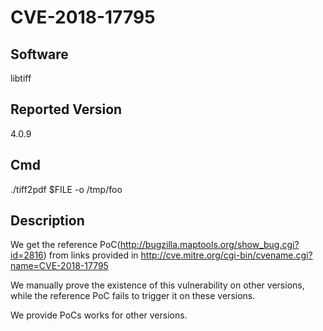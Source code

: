 # CVE-2018-17795

## Software
libtiff

## Reported Version
4.0.9

## Cmd
./tiff2pdf $FILE -o /tmp/foo

## Description
We get the reference PoC(http://bugzilla.maptools.org/show_bug.cgi?id=2816) from links provided in http://cve.mitre.org/cgi-bin/cvename.cgi?name=CVE-2018-17795

We manually prove the existence of this vulnerability on other versions, while the reference PoC fails to trigger it on these versions.
 
We provide PoCs works for other versions.
